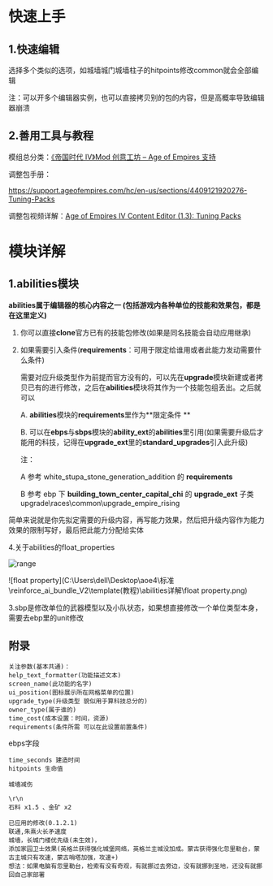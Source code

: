 # 快速上手

## 1.快速编辑

选择多个类似的选项，如城墙城门城墙柱子的hitpoints修改common就会全部编辑

注：可以开多个编辑器实例，也可以直接拷贝别的包的内容，但是高概率导致编辑器崩溃

## 2.善用工具与教程

模组总分类：[《帝国时代 IV》Mod 创意工坊 – Age of Empires 支持](https://support.ageofempires.com/hc/en-us/sections/360012376652-Age-of-Empires-IV-Mod-Workshop)

调整包手册：

https://support.ageofempires.com/hc/en-us/sections/4409121920276-Tuning-Packs

调整包视频详解：[Age of Empires IV Content Editor (1.3): Tuning Packs](https://www.youtube.com/watch?v=GN-4k5ry8S8)



# 模块详解

## 1.abilities模块

**abilities属于编辑器的核心内容之一 (包括游戏内各种单位的技能和效果包，都是在这里定义)**

1. 你可以直接**clone**官方已有的技能包修改(如果是同名技能会自动应用继承)

2. 如果需要引入条件(**requirements**：可用于限定给谁用或者此能力发动需要什么条件)

   需要对应升级类型作为前提而官方没有的，可以先在**upgrade**模块新建或者拷贝已有的进行修改，之后在**abilities**模块将其作为一个技能包组丢出。之后就可以

   A. **abilities**模块的**requirements**里作为**限定条件 **

   B. 可以在**ebps**与**sbps**模块的**ability_ext**的**abilities**里引用(如果需要升级后才能用的科技，记得在**upgrade_ext**里的**standard_upgrades**引入此升级)

   注：

   A 参考 white_stupa_stone_generation_addition 的 **requirements**

   B 参考 ebp 下 **building_town_center_capital_chi** 的 **upgrade_ext** 子类upgrade\races\common\upgrade_empire_rising





简单来说就是你先拟定需要的升级内容，再写能力效果，然后把升级内容作为能力效果的限制写好，最后把此能力分配给实体



4.关于abilities的float_properties

![range](C:\Users\dell\Desktop\aoe4\标准\reinforce_ai_bundle_V2\template(教程)\abilities详解\range.png)

![float property](C:\Users\dell\Desktop\aoe4\标准\reinforce_ai_bundle_V2\template(教程)\abilities详解\float property.png)

3.sbp是修改单位的武器模型以及小队状态，如果想直接修改一个单位类型本身，需要去ebp里的unit修改

## 附录

```
关注参数(基本共通)：
help_text_formatter(功能描述文本)
screen_name(此功能的名字)
ui_position(图标展示所在网格菜单的位置)
upgrade_type(升级类型 貌似用于算科技总分的)
owner_type(属于谁的)
time_cost(成本设置：时间，资源)
requirements(条件所需 可以在此设置前置条件)
```

ebps字段

```
time_seconds 建造时间
hitpoints 生命值
```

```
城墙减伤
```

``` 
\r\n
石料 x1.5 、金矿 x2
```

```
已应用的修改(0.1.2.1)
联通,朱熹火长矛速度
城墙，长城门楼优先级(未生效)，
添加家园卫士效果(英格兰获得强化城堡网络，英格兰主城没加成。蒙古获得强化忽里勒台，蒙古主城只有攻速，蒙古哨塔加强，攻速+)
想法：如果电脑有忽里勒台，检索有没有奇观，有就挪过去旁边，没有就挪到圣地，还没有就挪回自己家部署
```

